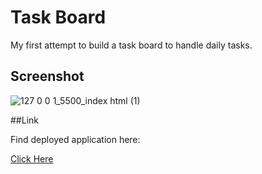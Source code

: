 # Task Board

My first attempt to build a task board to handle daily tasks.

## Screenshot

![127 0 0 1_5500_index html (1)](https://github.com/dwalley606/api-challenge/assets/127894209/eac60d6e-bfb2-46e8-96e3-452e82bbd0cc)


##Link

Find deployed application here:

[Click Here](https://dwalley606.github.io/api-challenge/)